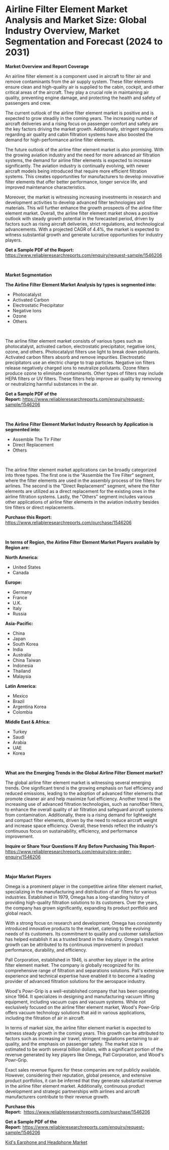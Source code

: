 <p><h1>Airline Filter Element Market Analysis and Market Size: Global Industry Overview, Market Segmentation and Forecast (2024 to 2031)</h1></p><p><strong>Market Overview and Report Coverage</strong></p>
<p><p>An airline filter element is a component used in aircraft to filter air and remove contaminants from the air supply system. These filter elements ensure clean and high-quality air is supplied to the cabin, cockpit, and other critical areas of the aircraft. They play a crucial role in maintaining air quality, preventing engine damage, and protecting the health and safety of passengers and crew.</p><p>The current outlook of the airline filter element market is positive and is expected to grow steadily in the coming years. The increasing number of aircraft deliveries and a rising focus on passenger comfort and safety are the key factors driving the market growth. Additionally, stringent regulations regarding air quality and cabin filtration systems have also boosted the demand for high-performance airline filter elements.</p><p>The future outlook of the airline filter element market is also promising. With the growing aviation industry and the need for more advanced air filtration systems, the demand for airline filter elements is expected to increase significantly. The aviation industry is continually evolving, with newer aircraft models being introduced that require more efficient filtration systems. This creates opportunities for manufacturers to develop innovative filter elements that offer better performance, longer service life, and improved maintenance characteristics.</p><p>Moreover, the market is witnessing increasing investments in research and development activities to develop advanced filter technologies and materials. This will further enhance the growth prospects of the airline filter element market. Overall, the airline filter element market shows a positive outlook with steady growth potential in the forecasted period, driven by factors such as rising aircraft deliveries, strict regulations, and technological advancements. With a projected CAGR of 4.4%, the market is expected to witness substantial growth and generate lucrative opportunities for industry players.</p></p>
<p><strong>Get a Sample PDF of the Report:</strong> <a href="https://www.reliableresearchreports.com/enquiry/request-sample/1546206">https://www.reliableresearchreports.com/enquiry/request-sample/1546206</a></p>
<p>&nbsp;</p>
<p><strong>Market Segmentation</strong></p>
<p><strong>The Airline Filter Element Market Analysis by types is segmented into:</strong></p>
<p><ul><li>Photocatalyst</li><li>Activated Carbon</li><li>Electrostatic Precipitator</li><li>Negative Ions</li><li>Ozone</li><li>Others</li></ul></p>
<p>&nbsp;</p>
<p><p>The airline filter element market consists of various types such as photocatalyst, activated carbon, electrostatic precipitator, negative ions, ozone, and others. Photocatalyst filters use light to break down pollutants. Activated carbon filters absorb and remove impurities. Electrostatic precipitators use an electric charge to trap particles. Negative ion filters release negatively charged ions to neutralize pollutants. Ozone filters produce ozone to eliminate contaminants. Other types of filters may include HEPA filters or UV filters. These filters help improve air quality by removing or neutralizing harmful substances in the air.</p></p>
<p><strong>Get a Sample PDF of the Report:</strong>&nbsp;<a href="https://www.reliableresearchreports.com/enquiry/request-sample/1546206">https://www.reliableresearchreports.com/enquiry/request-sample/1546206</a></p>
<p>&nbsp;</p>
<p><strong>The Airline Filter Element Market Industry Research by Application is segmented into:</strong></p>
<p><ul><li>Assemble The Tir Filter</li><li>Direct Replacement</li><li>Others</li></ul></p>
<p>&nbsp;</p>
<p><p>The airline filter element market applications can be broadly categorized into three types. The first one is the "Assemble the Tire Filter" segment, where the filter elements are used in the assembly process of tire filters for airlines. The second is the "Direct Replacement" segment, where the filter elements are utilized as a direct replacement for the existing ones in the airline filtration systems. Lastly, the "Others" segment includes various other applications of airline filter elements in the aviation industry besides tire filters or direct replacements.</p></p>
<p><strong>Purchase this Report:</strong>&nbsp; <a href="https://www.reliableresearchreports.com/purchase/1546206">https://www.reliableresearchreports.com/purchase/1546206</a></p>
<p>&nbsp;</p>
<p><strong>In terms of Region, the Airline Filter Element Market Players available by Region are:</strong></p>
<p>
    <p> <strong> North America: </strong>
        <ul>
            <li>United States</li>
            <li>Canada</li>
        </ul>
        </p> 
    <p> <strong> Europe: </strong>
        <ul>
            <li>Germany</li>
            <li>France</li>
            <li>U.K.</li>
            <li>Italy</li>
            <li>Russia</li>
        </ul>
        </p> 
    <p> <strong> Asia-Pacific: </strong>
        <ul>
            <li>China</li>
            <li>Japan</li>
            <li>South Korea</li>
            <li>India</li>
            <li>Australia</li>
            <li>China Taiwan</li>
            <li>Indonesia</li>
            <li>Thailand</li>
            <li>Malaysia</li>
        </ul>
        </p> 
    <p> <strong> Latin America: </strong>
        <ul>
            <li>Mexico</li>
            <li>Brazil</li>
            <li>Argentina Korea</li>
            <li>Colombia</li>
        </ul>
        </p> 
    <p> <strong> Middle East & Africa: </strong>
        <ul>
            <li>Turkey</li>
            <li>Saudi</li>
            <li>Arabia</li>
            <li>UAE</li>
            <li>Korea</li>
        </ul>
    </p>
    </p>
<p>&nbsp;</p>
<p><strong>What are the Emerging Trends in the Global Airline Filter Element market?</strong></p>
<p><p>The global airline filter element market is witnessing several emerging trends. One significant trend is the growing emphasis on fuel efficiency and reduced emissions, leading to the adoption of advanced filter elements that promote cleaner air and help maximize fuel efficiency. Another trend is the increasing use of advanced filtration technologies, such as nanofiber filters, to enhance the overall quality of air filtration and safeguard aircraft systems from contamination. Additionally, there is a rising demand for lightweight and compact filter elements, driven by the need to reduce aircraft weight and increase space efficiency. Overall, these trends reflect the industry's continuous focus on sustainability, efficiency, and performance improvement.</p></p>
<p><strong>Inquire or Share Your Questions If Any Before Purchasing This Report</strong>- <a href="https://www.reliableresearchreports.com/enquiry/pre-order-enquiry/1546206">https://www.reliableresearchreports.com/enquiry/pre-order-enquiry/1546206</a></p>
<p>&nbsp;</p>
<p><strong>Major Market Players</strong></p>
<p><p>Omega is a prominent player in the competitive airline filter element market, specializing in the manufacturing and distribution of air filters for various industries. Established in 1979, Omega has a long-standing history of providing high-quality filtration solutions to its customers. Over the years, the company has grown significantly, expanding its product portfolio and global reach.</p><p>With a strong focus on research and development, Omega has consistently introduced innovative products to the market, catering to the evolving needs of its customers. Its commitment to quality and customer satisfaction has helped establish it as a trusted brand in the industry. Omega's market growth can be attributed to its continuous improvement in product performance, durability, and efficiency.</p><p>Pall Corporation, established in 1946, is another key player in the airline filter element market. The company is globally recognized for its comprehensive range of filtration and separations solutions. Pall's extensive experience and technical expertise have enabled it to become a leading provider of advanced filtration solutions for the aerospace industry.</p><p>Wood's Powr-Grip is a well-established company that has been operating since 1964. It specializes in designing and manufacturing vacuum lifting equipment, including vacuum cups and vacuum systems. While not exclusively focused on the airline filter element market, Wood's Powr-Grip offers vacuum technology solutions that aid in various applications, including the filtration of air in aircraft.</p><p>In terms of market size, the airline filter element market is expected to witness steady growth in the coming years. This growth can be attributed to factors such as increasing air travel, stringent regulations pertaining to air quality, and the emphasis on passenger safety. The market size is estimated to be worth several billion dollars, with a significant portion of the revenue generated by key players like Omega, Pall Corporation, and Wood's Powr-Grip.</p><p>Exact sales revenue figures for these companies are not publicly available. However, considering their reputation, global presence, and extensive product portfolios, it can be inferred that they generate substantial revenue in the airline filter element market. Additionally, continuous product development and strategic partnerships with airlines and aircraft manufacturers contribute to their revenue growth.</p></p>
<p><strong>Purchase this Report:</strong>&nbsp;&nbsp;<a href="https://www.reliableresearchreports.com/purchase/1546206">https://www.reliableresearchreports.com/purchase/1546206</a></p>
<p></p>
<p><strong>Get a Sample PDF of the Report:</strong>&nbsp;<a href="https://www.reliableresearchreports.com/enquiry/request-sample/1546206">https://www.reliableresearchreports.com/enquiry/request-sample/1546206</a></p>
<p><p><a href="https://github.com/bobicer/Market-Research-Report-List-1/blob/main/kids-earphone-and-headphone-market.md">Kid's Earphone and Headphone Market</a></p></p>